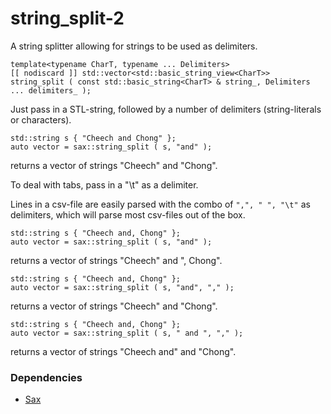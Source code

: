 
# string_split-2


A string splitter allowing for strings to be used as delimiters.

    template<typename CharT, typename ... Delimiters>
    [[ nodiscard ]] std::vector<std::basic_string_view<CharT>> string_split ( const std::basic_string<CharT> & string_, Delimiters ... delimiters_ );


Just pass in a STL-string, followed by a number of delimiters (string-literals or characters).


    std::string s { "Cheech and Chong" };
    auto vector = sax::string_split ( s, "and" );

returns a vector of strings "Cheech" and "Chong".

To deal with tabs, pass in a "\t" as a delimiter.

Lines in a csv-file are easily parsed with the combo of 
`",", " ", "\t"` as delimiters, which will parse most 
csv-files out of the box. 

    std::string s { "Cheech and, Chong" };
    auto vector = sax::string_split ( s, "and" );

returns a vector of strings "Cheech" and ", Chong".

    std::string s { "Cheech and, Chong" };
    auto vector = sax::string_split ( s, "and", "," );

returns a vector of strings "Cheech" and "Chong".
    
    std::string s { "Cheech and, Chong" };
    auto vector = sax::string_split ( s, " and ", "," );
    
returns a vector of strings "Cheech and" and "Chong".


### Dependencies

* [Sax](https://github.com/degski/sax/)
